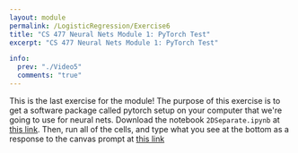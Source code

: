 ```yaml
---
layout: module
permalink: /LogisticRegression/Exercise6
title: "CS 477 Neural Nets Module 1: PyTorch Test"
excerpt: "CS 477 Neural Nets Module 1: PyTorch Test"

info:
  prev: "./Video5"
  comments: "true"
---
```


<p>
This is the last exercise for the module!  The purpose of this exercise is to get a software package called pytorch setup on your computer that we're going to use for neural nets.  Download the notebook <code>2DSeparate.ipynb</code> at <a href = "https://github.com/ursinus-cs477-f2023/TorchTest/archive/refs/heads/main.zip">this link</a>.  Then, run all of the cells, and type what you see at the bottom as a response to the canvas prompt at <a href = "https://ursinus.instructure.com/courses/16260/assignments/188712">this link</a>

</p>